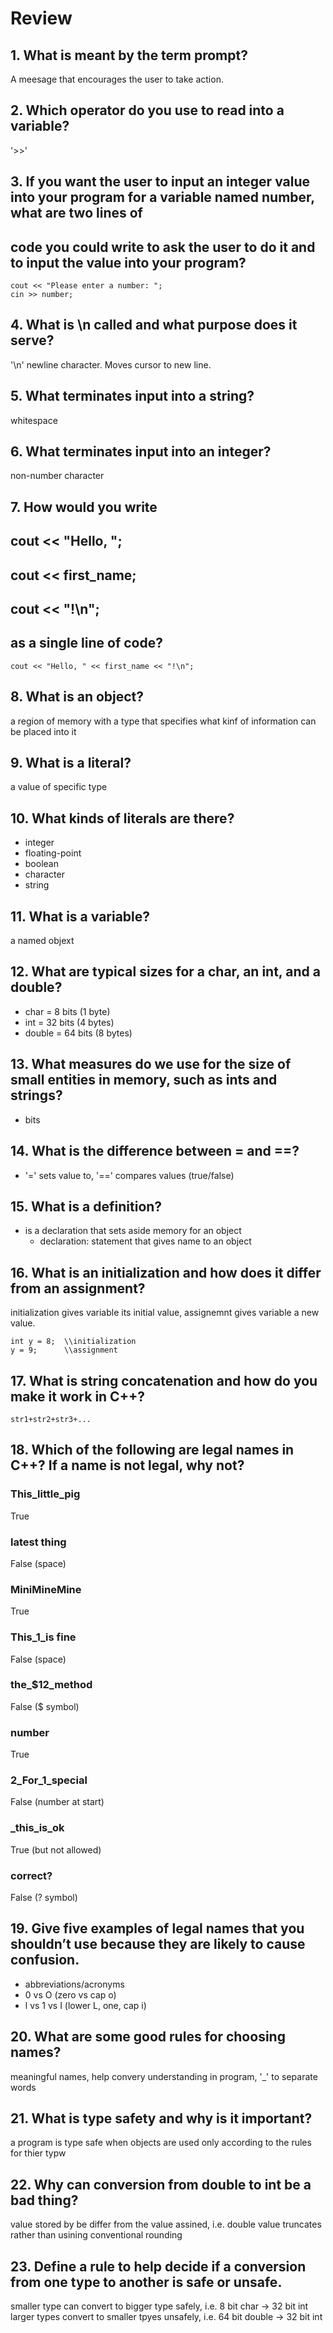 # Review

## 1. What is meant by the term prompt?

A meesage that encourages the user to take action.

## 2. Which operator do you use to read into a variable?

'>>'

## 3. If you want the user to input an integer value into your program for a variable named number, what are two lines of
## code you could write to ask the user to do it and to input the value into your program?

```
cout << "Please enter a number: ";
cin >> number;
```

## 4. What is \n called and what purpose does it serve?

'\n' newline character. Moves cursor to new line.


## 5. What terminates input into a string?

whitespace

## 6. What terminates input into an integer?

non-number character

## 7. How would you write
## cout << "Hello, ";
## cout << first_name;
## cout << "!\n";
## as a single line of code?

```
cout << "Hello, " << first_name << "!\n";
```

## 8. What is an object?

a region of memory with a type that specifies what kinf of information can be placed into it

## 9. What is a literal?

a value of specific type

## 10. What kinds of literals are there?

- integer
- floating-point
- boolean
- character
- string

## 11. What is a variable?

a named objext

## 12. What are typical sizes for a char, an int, and a double?

- char = 8 bits (1 byte)
- int = 32 bits (4 bytes)
- double = 64 bits (8 bytes)

## 13. What measures do we use for the size of small entities in memory, such as ints and strings?

- bits

## 14. What is the difference between = and ==?

- '=' sets value to, '==' compares values (true/false)

## 15. What is a definition?

- is a declaration that sets aside memory for an object
    - declaration: statement that gives name to an object

## 16. What is an initialization and how does it differ from an assignment?

initialization gives variable its initial value, assignemnt gives variable a new value.

```
int y = 8;  \\initialization
y = 9;      \\assignment
```

## 17. What is string concatenation and how do you make it work in C++?

```
str1+str2+str3+...
```

## 18. Which of the following are legal names in C++? If a name is not legal, why not?

### This_little_pig
True

### latest thing
False (space)

### MiniMineMine
True

### This_1_is fine
False (space)

### the_$12_method
False ($ symbol)

### number
True

### 2_For_1_special
False (number at start)

### _this_is_ok
True (but not allowed)

### correct?
False (? symbol)


## 19. Give five examples of legal names that you shouldn’t use because they are likely to cause confusion.

- abbreviations/acronyms
- 0 vs O (zero vs cap o)
- l vs 1 vs I (lower L, one, cap i)


## 20. What are some good rules for choosing names?

meaningful names, help convery understanding in program, '_' to separate words

## 21. What is type safety and why is it important?

a program is type safe when objects are used only according to the rules for thier typw

## 22. Why can conversion from double to int be a bad thing?

value stored by be differ from the value assined, i.e. double value truncates rather than usining conventional rounding

## 23. Define a rule to help decide if a conversion from one type to another is safe or unsafe.

smaller type can convert to bigger type safely, i.e. 8 bit char -> 32 bit int
larger types convert to smaller tpyes unsafely, i.e. 64 bit double -> 32 bit int
